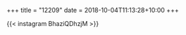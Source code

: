 +++
title       = "12209"
date        = 2018-10-04T11:13:28+10:00
+++

{{< instagram BhaziQDhzjM >}}